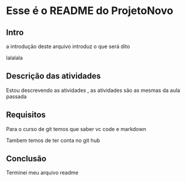 # Esse é o README do ProjetoNovo

## Intro

a introdução deste arquivo introduz o que será dito

lalalala

## Descrição das atividades

Estou descrevendo as atividades , as atividades são as mesmas da aula passada

## Requisitos

Para o curso de git temos que saber vc code e markdown 

Tambem temos de ter conta no git hub

## Conclusão

Terminei meu arquivo readme
